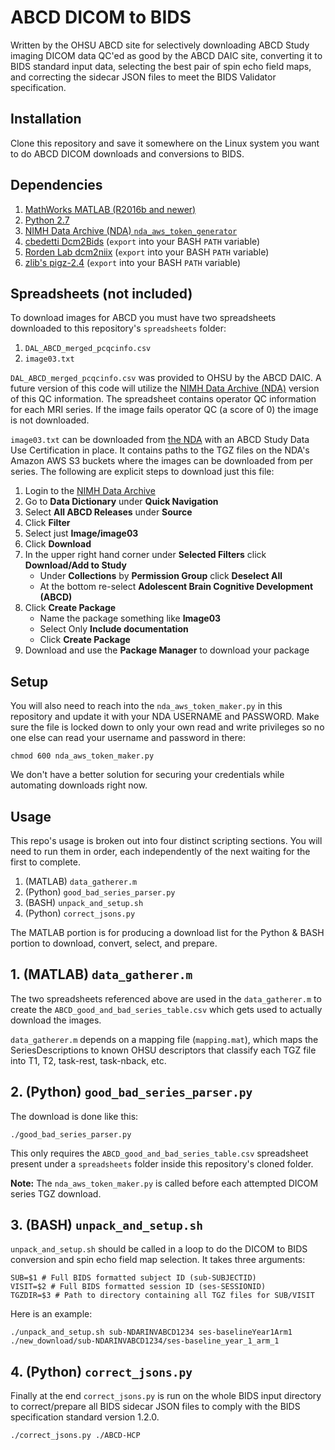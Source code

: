 # ABCD DICOM to BIDS

Written by the OHSU ABCD site for selectively downloading ABCD Study imaging DICOM data QC'ed as good by the ABCD DAIC site, converting it to BIDS standard input data, selecting the best pair of spin echo field maps, and correcting the sidecar JSON files to meet the BIDS Validator specification.

## Installation

Clone this repository and save it somewhere on the Linux system you want to do ABCD DICOM downloads and conversions to BIDS.

## Dependencies

1. [MathWorks MATLAB (R2016b and newer)](https://www.mathworks.com/products/matlab.html)
1. [Python 2.7](https://www.python.org/download/releases/2.7/)
1. [NIMH Data Archive (NDA) `nda_aws_token_generator`](https://github.com/NDAR/nda_aws_token_generator)
1. [cbedetti Dcm2Bids](https://github.com/cbedetti/Dcm2Bids) (`export` into your BASH `PATH` variable)
1. [Rorden Lab dcm2niix](https://github.com/rordenlab/dcm2niix) (`export` into your BASH `PATH` variable)
1. [zlib's pigz-2.4](https://zlib.net/pigz) (`export` into your BASH `PATH` variable)

## Spreadsheets (not included)

To download images for ABCD you must have two spreadsheets downloaded to this repository's `spreadsheets` folder:

1. `DAL_ABCD_merged_pcqcinfo.csv`
1. `image03.txt`

`DAL_ABCD_merged_pcqcinfo.csv` was provided to OHSU by the ABCD DAIC.  A future version of this code will utilize the [NIMH Data Archive (NDA)](https://ndar.nih.gov/) version of this QC information.  The spreadsheet contains operator QC information for each MRI series.  If the image fails operator QC (a score of 0) the image is not downloaded.

`image03.txt` can be downloaded from [the NDA](https://ndar.nih.gov/) with an ABCD Study Data Use Certification in place.  It contains paths to the TGZ files on the NDA's Amazon AWS S3 buckets where the images can be downloaded from per series.  The following are explicit steps to download just this file:

1. Login to the [NIMH Data Archive](https://ndar.nih.gov/)
1. Go to **Data Dictionary** under **Quick Navigation**
1. Select **All ABCD Releases** under **Source**
1. Click **Filter**
1. Select just **Image/image03**
1. Click **Download**
1. In the upper right hand corner under **Selected Filters** click **Download/Add to Study**
    - Under **Collections** by **Permission Group** click **Deselect All**
    - At the bottom re-select **Adolescent Brain Cognitive Development (ABCD)**
1. Click **Create Package**
    - Name the package something like **Image03**
    - Select Only **Include documentation**
    - Click **Create Package**
1. Download and use the **Package Manager** to download your package

## Setup

You will also need to reach into the `nda_aws_token_maker.py` in this repository and update it with your NDA USERNAME and PASSWORD.  Make sure the file is locked down to only your own read and write privileges so no one else can read your username and password in there:

```
chmod 600 nda_aws_token_maker.py
```

We don't have a better solution for securing your credentials while automating downloads right now.

## Usage

This repo's usage is broken out into four distinct scripting sections.  You will need to run them in order, each independently of the next waiting for the first to complete.

1. (MATLAB) `data_gatherer.m`
2. (Python) `good_bad_series_parser.py`
3. (BASH) `unpack_and_setup.sh`
4. (Python) `correct_jsons.py`

The MATLAB portion is for producing a download list for the Python & BASH portion to download, convert, select, and prepare.

## 1. (MATLAB) `data_gatherer.m`

The two spreadsheets referenced above are used in the `data_gatherer.m` to create the `ABCD_good_and_bad_series_table.csv` which gets used to actually download the images.

`data_gatherer.m` depends on a mapping file (`mapping.mat`), which maps the SeriesDescriptions to known OHSU descriptors that classify each TGZ file into T1, T2, task-rest, task-nback, etc.

## 2. (Python) `good_bad_series_parser.py`

The download is done like this:

```
./good_bad_series_parser.py
```

This only requires the `ABCD_good_and_bad_series_table.csv` spreadsheet present under a `spreadsheets` folder inside this repository's cloned folder.

**Note:** The `nda_aws_token_maker.py` is called before each attempted DICOM series TGZ download.

## 3. (BASH) `unpack_and_setup.sh`

`unpack_and_setup.sh` should be called in a loop to do the DICOM to BIDS conversion and spin echo field map selection.  It takes three arguments:

```
SUB=$1 # Full BIDS formatted subject ID (sub-SUBJECTID)
VISIT=$2 # Full BIDS formatted session ID (ses-SESSIONID)
TGZDIR=$3 # Path to directory containing all TGZ files for SUB/VISIT
```

Here is an example:

```
./unpack_and_setup.sh sub-NDARINVABCD1234 ses-baselineYear1Arm1 ./new_download/sub-NDARINVABCD1234/ses-baseline_year_1_arm_1
```

## 4. (Python) `correct_jsons.py`

Finally at the end `correct_jsons.py` is run on the whole BIDS input directory to correct/prepare all BIDS sidecar JSON files to comply with the BIDS specification standard version 1.2.0.

```
./correct_jsons.py ./ABCD-HCP
```
